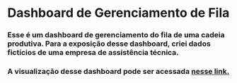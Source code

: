 # Dashboard de Gerenciamento de Fila

### Esse é um dashboard de gerenciamento do fila de uma cadeia produtiva. Para a exposição desse dashboard, criei dados fictícios de uma empresa de assistência técnica.

### A visualização desse dashboard pode ser acessada [nesse link.](https://pages.github.com/)
